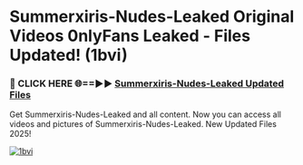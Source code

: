 # Summerxiris-Nudes-Leaked Original Videos 0nlyFans Leaked - Files Updated! (1bvi)

<h3>🔴 CLICK HERE 🌐==►► <a href="https://tinyurl.com/yrmya6cz" rel="nofollow">Summerxiris-Nudes-Leaked Updated Files</a></h3>

Get Summerxiris-Nudes-Leaked and all content. Now you can access all videos and pictures of Summerxiris-Nudes-Leaked. New Updated Files 2025!

[![1bvi](https://i.imgur.com/FMdXYCs.gif)](https://tinyurl.com/yrmya6cz)
